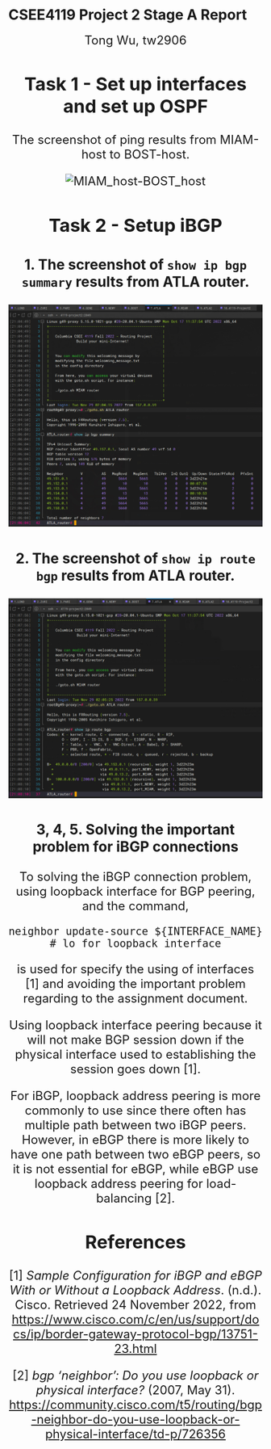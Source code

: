 # CSEE4119 Project 2 Stage A Report

<div align = "center"><font size = 5> Tong Wu, tw2906 <div>

## Task 1 - Set up interfaces and set up OSPF

The screenshot of ping results from MIAM-host to BOST-host.

![MIAM_host-BOST_host](https://images.wu.engineer/images/2022/11/24/MIAM_host-BOST_host.jpeg)

## Task 2 - Setup iBGP

### 1. The screenshot of **```show ip bgp summary```** results from ATLA router.

![ATLA_router_bgp_summary](./CSEE4119%20Project%202%20Stage%20A%20Report.assets/ATLA_router_bgp_summary-1669687740872-1.jpg)

### 2. The screenshot of **```show ip route bgp```** results from ATLA router.

![ATLA_router_bgp_route](./CSEE4119%20Project%202%20Stage%20A%20Report.assets/ATLA_router_bgp_route-1669687745566-3.jpg)

### 3, 4, 5. Solving the **important problem** for iBGP connections

To solving the iBGP connection problem, using loopback interface for BGP peering, and the command,

``````shell
neighbor update-source ${INTERFACE_NAME} # lo for loopback interface
``````

 is used for specify the using of interfaces [1] and avoiding the important problem regarding to the assignment document.

Using loopback interface peering because it will not make BGP session down if the physical interface used to establishing the session goes down [1].

For iBGP, loopback address peering is more commonly to use since there often has multiple path between two iBGP peers. However, in eBGP there is more likely to have one path between two eBGP peers, so it is not essential for eBGP, while eBGP use loopback address peering for load-balancing [2].

## References

[1] *Sample Configuration for iBGP and eBGP With or Without a Loopback Address*. (n.d.). Cisco. Retrieved 24 November 2022, from https://www.cisco.com/c/en/us/support/docs/ip/border-gateway-protocol-bgp/13751-23.html

[2] *bgp ‘neighbor’: Do you use loopback or physical interface?* (2007, May 31). https://community.cisco.com/t5/routing/bgp-neighbor-do-you-use-loopback-or-physical-interface/td-p/726356

